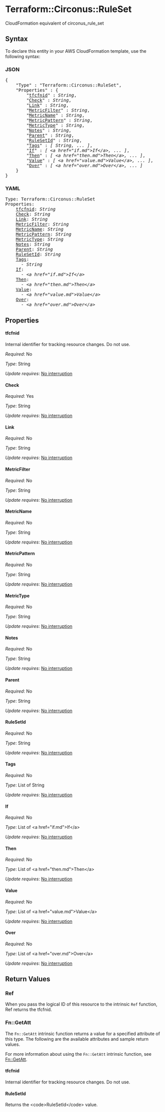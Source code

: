 # Terraform::Circonus::RuleSet

CloudFormation equivalent of circonus_rule_set

## Syntax

To declare this entity in your AWS CloudFormation template, use the following syntax:

### JSON

<pre>
{
    "Type" : "Terraform::Circonus::RuleSet",
    "Properties" : {
        "<a href="#tfcfnid" title="tfcfnid">tfcfnid</a>" : <i>String</i>,
        "<a href="#check" title="Check">Check</a>" : <i>String</i>,
        "<a href="#link" title="Link">Link</a>" : <i>String</i>,
        "<a href="#metricfilter" title="MetricFilter">MetricFilter</a>" : <i>String</i>,
        "<a href="#metricname" title="MetricName">MetricName</a>" : <i>String</i>,
        "<a href="#metricpattern" title="MetricPattern">MetricPattern</a>" : <i>String</i>,
        "<a href="#metrictype" title="MetricType">MetricType</a>" : <i>String</i>,
        "<a href="#notes" title="Notes">Notes</a>" : <i>String</i>,
        "<a href="#parent" title="Parent">Parent</a>" : <i>String</i>,
        "<a href="#rulesetid" title="RuleSetId">RuleSetId</a>" : <i>String</i>,
        "<a href="#tags" title="Tags">Tags</a>" : <i>[ String, ... ]</i>,
        "<a href="#if" title="If">If</a>" : <i>[ &lt;a href=&#34;if.md&#34;&gt;If&lt;/a&gt;, ... ]</i>,
        "<a href="#then" title="Then">Then</a>" : <i>[ &lt;a href=&#34;then.md&#34;&gt;Then&lt;/a&gt;, ... ]</i>,
        "<a href="#value" title="Value">Value</a>" : <i>[ &lt;a href=&#34;value.md&#34;&gt;Value&lt;/a&gt;, ... ]</i>,
        "<a href="#over" title="Over">Over</a>" : <i>[ &lt;a href=&#34;over.md&#34;&gt;Over&lt;/a&gt;, ... ]</i>
    }
}
</pre>

### YAML

<pre>
Type: Terraform::Circonus::RuleSet
Properties:
    <a href="#tfcfnid" title="tfcfnid">tfcfnid</a>: <i>String</i>
    <a href="#check" title="Check">Check</a>: <i>String</i>
    <a href="#link" title="Link">Link</a>: <i>String</i>
    <a href="#metricfilter" title="MetricFilter">MetricFilter</a>: <i>String</i>
    <a href="#metricname" title="MetricName">MetricName</a>: <i>String</i>
    <a href="#metricpattern" title="MetricPattern">MetricPattern</a>: <i>String</i>
    <a href="#metrictype" title="MetricType">MetricType</a>: <i>String</i>
    <a href="#notes" title="Notes">Notes</a>: <i>String</i>
    <a href="#parent" title="Parent">Parent</a>: <i>String</i>
    <a href="#rulesetid" title="RuleSetId">RuleSetId</a>: <i>String</i>
    <a href="#tags" title="Tags">Tags</a>: <i>
      - String</i>
    <a href="#if" title="If">If</a>: <i>
      - &lt;a href=&#34;if.md&#34;&gt;If&lt;/a&gt;</i>
    <a href="#then" title="Then">Then</a>: <i>
      - &lt;a href=&#34;then.md&#34;&gt;Then&lt;/a&gt;</i>
    <a href="#value" title="Value">Value</a>: <i>
      - &lt;a href=&#34;value.md&#34;&gt;Value&lt;/a&gt;</i>
    <a href="#over" title="Over">Over</a>: <i>
      - &lt;a href=&#34;over.md&#34;&gt;Over&lt;/a&gt;</i>
</pre>

## Properties

#### tfcfnid

Internal identifier for tracking resource changes. Do not use.

_Required_: No

_Type_: String

_Update requires_: [No interruption](https://docs.aws.amazon.com/AWSCloudFormation/latest/UserGuide/using-cfn-updating-stacks-update-behaviors.html#update-no-interrupt)

#### Check

_Required_: Yes

_Type_: String

_Update requires_: [No interruption](https://docs.aws.amazon.com/AWSCloudFormation/latest/UserGuide/using-cfn-updating-stacks-update-behaviors.html#update-no-interrupt)

#### Link

_Required_: No

_Type_: String

_Update requires_: [No interruption](https://docs.aws.amazon.com/AWSCloudFormation/latest/UserGuide/using-cfn-updating-stacks-update-behaviors.html#update-no-interrupt)

#### MetricFilter

_Required_: No

_Type_: String

_Update requires_: [No interruption](https://docs.aws.amazon.com/AWSCloudFormation/latest/UserGuide/using-cfn-updating-stacks-update-behaviors.html#update-no-interrupt)

#### MetricName

_Required_: No

_Type_: String

_Update requires_: [No interruption](https://docs.aws.amazon.com/AWSCloudFormation/latest/UserGuide/using-cfn-updating-stacks-update-behaviors.html#update-no-interrupt)

#### MetricPattern

_Required_: No

_Type_: String

_Update requires_: [No interruption](https://docs.aws.amazon.com/AWSCloudFormation/latest/UserGuide/using-cfn-updating-stacks-update-behaviors.html#update-no-interrupt)

#### MetricType

_Required_: No

_Type_: String

_Update requires_: [No interruption](https://docs.aws.amazon.com/AWSCloudFormation/latest/UserGuide/using-cfn-updating-stacks-update-behaviors.html#update-no-interrupt)

#### Notes

_Required_: No

_Type_: String

_Update requires_: [No interruption](https://docs.aws.amazon.com/AWSCloudFormation/latest/UserGuide/using-cfn-updating-stacks-update-behaviors.html#update-no-interrupt)

#### Parent

_Required_: No

_Type_: String

_Update requires_: [No interruption](https://docs.aws.amazon.com/AWSCloudFormation/latest/UserGuide/using-cfn-updating-stacks-update-behaviors.html#update-no-interrupt)

#### RuleSetId

_Required_: No

_Type_: String

_Update requires_: [No interruption](https://docs.aws.amazon.com/AWSCloudFormation/latest/UserGuide/using-cfn-updating-stacks-update-behaviors.html#update-no-interrupt)

#### Tags

_Required_: No

_Type_: List of String

_Update requires_: [No interruption](https://docs.aws.amazon.com/AWSCloudFormation/latest/UserGuide/using-cfn-updating-stacks-update-behaviors.html#update-no-interrupt)

#### If

_Required_: No

_Type_: List of &lt;a href=&#34;if.md&#34;&gt;If&lt;/a&gt;

_Update requires_: [No interruption](https://docs.aws.amazon.com/AWSCloudFormation/latest/UserGuide/using-cfn-updating-stacks-update-behaviors.html#update-no-interrupt)

#### Then

_Required_: No

_Type_: List of &lt;a href=&#34;then.md&#34;&gt;Then&lt;/a&gt;

_Update requires_: [No interruption](https://docs.aws.amazon.com/AWSCloudFormation/latest/UserGuide/using-cfn-updating-stacks-update-behaviors.html#update-no-interrupt)

#### Value

_Required_: No

_Type_: List of &lt;a href=&#34;value.md&#34;&gt;Value&lt;/a&gt;

_Update requires_: [No interruption](https://docs.aws.amazon.com/AWSCloudFormation/latest/UserGuide/using-cfn-updating-stacks-update-behaviors.html#update-no-interrupt)

#### Over

_Required_: No

_Type_: List of &lt;a href=&#34;over.md&#34;&gt;Over&lt;/a&gt;

_Update requires_: [No interruption](https://docs.aws.amazon.com/AWSCloudFormation/latest/UserGuide/using-cfn-updating-stacks-update-behaviors.html#update-no-interrupt)

## Return Values

### Ref

When you pass the logical ID of this resource to the intrinsic `Ref` function, Ref returns the tfcfnid.

### Fn::GetAtt

The `Fn::GetAtt` intrinsic function returns a value for a specified attribute of this type. The following are the available attributes and sample return values.

For more information about using the `Fn::GetAtt` intrinsic function, see [Fn::GetAtt](https://docs.aws.amazon.com/AWSCloudFormation/latest/UserGuide/intrinsic-function-reference-getatt.html).

#### tfcfnid

Internal identifier for tracking resource changes. Do not use.

#### RuleSetId

Returns the &lt;code&gt;RuleSetId&lt;/code&gt; value.

